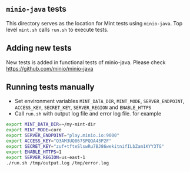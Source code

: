 ## `minio-java` tests
This directory serves as the location for Mint tests using `minio-java`.  Top level `mint.sh` calls `run.sh` to execute tests.

## Adding new tests
New tests is added in functional tests of minio-java.  Please check https://github.com/minio/minio-java

## Running tests manually
- Set environment variables `MINT_DATA_DIR`, `MINT_MODE`, `SERVER_ENDPOINT`, `ACCESS_KEY`, `SECRET_KEY`, `SERVER_REGION` and `ENABLE_HTTPS`
- Call `run.sh` with output log file and error log file. for example
```bash
export MINT_DATA_DIR=~/my-mint-dir
export MINT_MODE=core
export SERVER_ENDPOINT="play.minio.io:9000"
export ACCESS_KEY="Q3AM3UQ867SPQQA43P2F"
export SECRET_KEY="zuf+tfteSlswRu7BJ86wekitnifILbZam1KYY3TG"
export ENABLE_HTTPS=1
export SERVER_REGION=us-east-1
./run.sh /tmp/output.log /tmp/error.log
```
